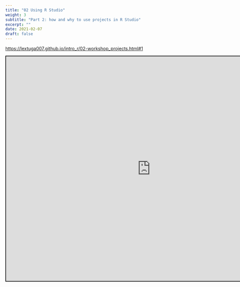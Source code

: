 ```yaml
---
title: "02 Using R Studio"
weight: 3
subtitle: "Part 2: how and why to use projects in R Studio"
excerpt: ""
date: 2021-02-07
draft: false
---
```


https://lextuga007.github.io/intro_r/02-workshop_projects.html#1

<iframe src="https://lextuga007.github.io/intro_r/02-workshop_projects.html#1" width="900" height="700" style="border:2px solid currentColor;" loading="lazy" allowfullscreen></iframe> <script>fitvids('.shareagain', {players: 'iframe'});</script>
